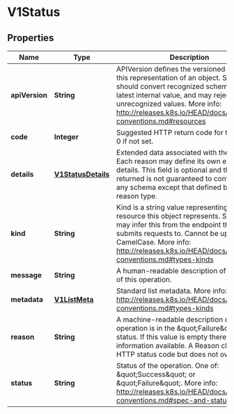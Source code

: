 
# V1Status

## Properties
Name | Type | Description | Notes
------------ | ------------- | ------------- | -------------
**apiVersion** | **String** | APIVersion defines the versioned schema of this representation of an object. Servers should convert recognized schemas to the latest internal value, and may reject unrecognized values. More info: http://releases.k8s.io/HEAD/docs/devel/api-conventions.md#resources |  [optional]
**code** | **Integer** | Suggested HTTP return code for this status, 0 if not set. |  [optional]
**details** | [**V1StatusDetails**](V1StatusDetails.md) | Extended data associated with the reason.  Each reason may define its own extended details. This field is optional and the data returned is not guaranteed to conform to any schema except that defined by the reason type. |  [optional]
**kind** | **String** | Kind is a string value representing the REST resource this object represents. Servers may infer this from the endpoint the client submits requests to. Cannot be updated. In CamelCase. More info: http://releases.k8s.io/HEAD/docs/devel/api-conventions.md#types-kinds |  [optional]
**message** | **String** | A human-readable description of the status of this operation. |  [optional]
**metadata** | [**V1ListMeta**](V1ListMeta.md) | Standard list metadata. More info: http://releases.k8s.io/HEAD/docs/devel/api-conventions.md#types-kinds |  [optional]
**reason** | **String** | A machine-readable description of why this operation is in the \&quot;Failure\&quot; status. If this value is empty there is no information available. A Reason clarifies an HTTP status code but does not override it. |  [optional]
**status** | **String** | Status of the operation. One of: \&quot;Success\&quot; or \&quot;Failure\&quot;. More info: http://releases.k8s.io/HEAD/docs/devel/api-conventions.md#spec-and-status |  [optional]



